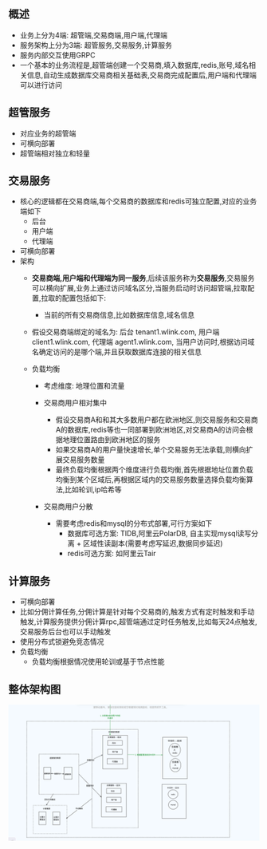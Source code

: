## 概述
- 业务上分为4端: 超管端,交易商端,用户端,代理端
- 服务架构上分为3端: 超管服务,交易服务,计算服务
- 服务内部交互使用GRPC
- 一个基本的业务流程是,超管端创建一个交易商,填入数据库,redis,账号,域名相关信息,自动生成数据库交易商相关基础表,交易商完成配置后,用户端和代理端可以进行访问

## 超管服务
- 对应业务的超管端
- 可横向部署
- 超管端相对独立和轻量

## 交易服务
- 核心的逻辑都在交易商端,每个交易商的数据库和redis可独立配置,对应的业务端如下
    -  后台
    -  用户端
    -  代理端
- 可横向部署
- 架构
    - **交易商端,用户端和代理端为同一服务**,后续该服务称为**交易服务**,交易服务可以横向扩展,业务上通过访问域名区分,当服务启动时访问超管端,拉取配置,拉取的配置包括如下:
        - 当前的所有交易商信息,比如数据库信息,域名信息

    - 假设交易商端绑定的域名为: 后台 tenant1.wlink.com, 用户端 client1.wlink.com, 代理端 agent1.wlink.com,  当用户访问时,根据访问域名确定访问的是哪个端,并且获取数据库连接的相关信息
    - 负载均衡
        - 考虑维度: 地理位置和流量

        - 交易商用户相对集中
            - 假设交易商A和和其大多数用户都在欧洲地区,则交易服务和交易商A的数据库,redis等也一同部署到欧洲地区,对交易商A的访问会根据地理位置路由到欧洲地区的服务
            - 如果交易商A的用户量快速增长,单个交易服务无法承载,则横向扩展交易服务数量
            - 最终负载均衡根据两个维度进行负载均衡,首先根据地址位置负载均衡到某个区域后,再根据区域内的交易服务数量选择负载均衡算法,比如轮训,ip哈希等

        - 交易商用户分散
            - 需要考虑redis和mysql的分布式部署,可行方案如下
                - 数据库可选方案: TIDB,阿里云PolarDB, 自主实现mysql读写分离 + 区域性读副本(需要考虑写延迟,数据同步延迟)
                - redis可选方案: 如阿里云Tair
## 计算服务
- 可横向部署
- 比如分佣计算任务,分佣计算是针对每个交易商的,触发方式有定时触发和手动触发,计算服务提供分佣计算rpc,超管端通过定时任务触发,比如每天24点触发,交易服务后台也可以手动触发
- 使用分布式锁避免竞态情况
- 负载均衡
    - 负载均衡根据情况使用轮训或基于节点性能



## 整体架构图
![](images/业务架构/20250513163711.png)